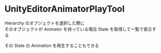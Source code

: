 # UnityEditorAnimatorPlayTool

Hierarchy のオブジェクトを選択した際に  
そのオブジェクトが Animator を持っている場合 State を取得して一覧で表示する

その State の Animation を再生することもできる
